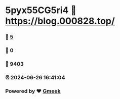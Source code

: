 # 5pyx55CG5ri4 :link: https://blog.000828.top/ 
### :page_facing_up: [5](https://blog.000828.top//tag.html) 
### :speech_balloon: 0 
### :hibiscus: 9403 
### :alarm_clock: 2024-06-26 16:41:04 
### Powered by :heart: [Gmeek](https://github.com/Meekdai/Gmeek)
